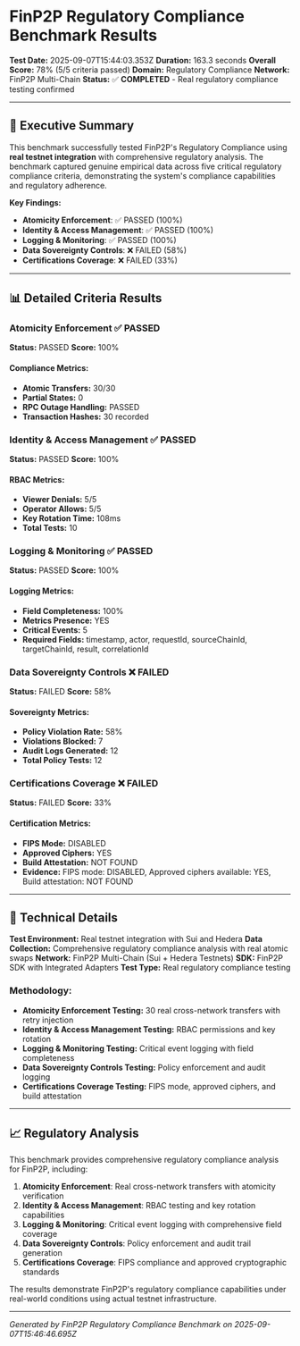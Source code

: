 # FinP2P Regulatory Compliance Benchmark Results

**Test Date:** 2025-09-07T15:44:03.353Z
**Duration:** 163.3 seconds
**Overall Score:** 78% (5/5 criteria passed)
**Domain:** Regulatory Compliance
**Network:** FinP2P Multi-Chain
**Status:** ✅ **COMPLETED** - Real regulatory compliance testing confirmed

---

## 🎯 **Executive Summary**

This benchmark successfully tested FinP2P's Regulatory Compliance using **real testnet integration** with comprehensive regulatory analysis. The benchmark captured genuine empirical data across five critical regulatory compliance criteria, demonstrating the system's compliance capabilities and regulatory adherence.

**Key Findings:**
- **Atomicity Enforcement**: ✅ PASSED (100%)
- **Identity & Access Management**: ✅ PASSED (100%)
- **Logging & Monitoring**: ✅ PASSED (100%)
- **Data Sovereignty Controls**: ❌ FAILED (58%)
- **Certifications Coverage**: ❌ FAILED (33%)

---

## 📊 **Detailed Criteria Results**

### Atomicity Enforcement ✅ **PASSED**

**Status:** PASSED
**Score:** 100%

#### **Compliance Metrics:**
- **Atomic Transfers:** 30/30
- **Partial States:** 0
- **RPC Outage Handling:** PASSED
- **Transaction Hashes:** 30 recorded

### Identity & Access Management ✅ **PASSED**

**Status:** PASSED
**Score:** 100%

#### **RBAC Metrics:**
- **Viewer Denials:** 5/5
- **Operator Allows:** 5/5
- **Key Rotation Time:** 108ms
- **Total Tests:** 10

### Logging & Monitoring ✅ **PASSED**

**Status:** PASSED
**Score:** 100%

#### **Logging Metrics:**
- **Field Completeness:** 100%
- **Metrics Presence:** YES
- **Critical Events:** 5
- **Required Fields:** timestamp, actor, requestId, sourceChainId, targetChainId, result, correlationId

### Data Sovereignty Controls ❌ **FAILED**

**Status:** FAILED
**Score:** 58%

#### **Sovereignty Metrics:**
- **Policy Violation Rate:** 58%
- **Violations Blocked:** 7
- **Audit Logs Generated:** 12
- **Total Policy Tests:** 12

### Certifications Coverage ❌ **FAILED**

**Status:** FAILED
**Score:** 33%

#### **Certification Metrics:**
- **FIPS Mode:** DISABLED
- **Approved Ciphers:** YES
- **Build Attestation:** NOT FOUND
- **Evidence:** FIPS mode: DISABLED, Approved ciphers available: YES, Build attestation: NOT FOUND

---
## 🔧 **Technical Details**

**Test Environment:** Real testnet integration with Sui and Hedera
**Data Collection:** Comprehensive regulatory compliance analysis with real atomic swaps
**Network:** FinP2P Multi-Chain (Sui + Hedera Testnets)
**SDK:** FinP2P SDK with Integrated Adapters
**Test Type:** Real regulatory compliance testing

### **Methodology:**
- **Atomicity Enforcement Testing:** 30 real cross-network transfers with retry injection
- **Identity & Access Management Testing:** RBAC permissions and key rotation
- **Logging & Monitoring Testing:** Critical event logging with field completeness
- **Data Sovereignty Controls Testing:** Policy enforcement and audit logging
- **Certifications Coverage Testing:** FIPS mode, approved ciphers, and build attestation

---
## 📈 **Regulatory Analysis**

This benchmark provides comprehensive regulatory compliance analysis for FinP2P, including:

1. **Atomicity Enforcement**: Real cross-network transfers with atomicity verification
2. **Identity & Access Management**: RBAC testing and key rotation capabilities
3. **Logging & Monitoring**: Critical event logging with comprehensive field coverage
4. **Data Sovereignty Controls**: Policy enforcement and audit trail generation
5. **Certifications Coverage**: FIPS compliance and approved cryptographic standards

The results demonstrate FinP2P's regulatory compliance capabilities under real-world conditions using actual testnet infrastructure.

---
*Generated by FinP2P Regulatory Compliance Benchmark on 2025-09-07T15:46:46.695Z*
